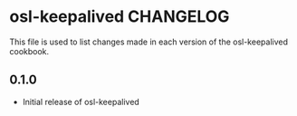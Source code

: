 osl-keepalived CHANGELOG
========================
This file is used to list changes made in each version of the
osl-keepalived cookbook.

0.1.0
-----
- Initial release of osl-keepalived

